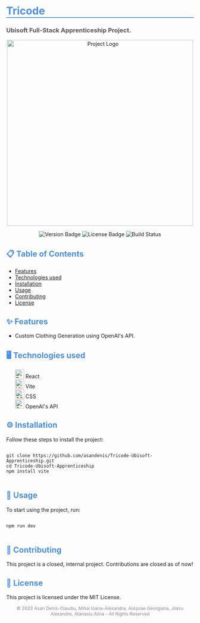<h1 style="color: #4A90E2; border-bottom: 2px solid #4A90E2;">Tricode</h1>

<h3 style="color: #555;">Ubisoft Full-Stack Apprenticeship Project.</h3>

<p align="center">
  <img src="https://i.imgur.com/Z4EnEet.png" width="500" alt="Project Logo">
</p>

<p align="center">
  <img src="https://img.shields.io/badge/version-1.0.0-blue" alt="Version Badge">
  <img src="https://img.shields.io/badge/license-MIT-green" alt="License Badge">
  <img src="https://img.shields.io/badge/build-passing-brightgreen" alt="Build Status">
</p>

<h2 style="color: #4A90E2;">📋 Table of Contents</h2>
<ul>
  <li><a href="#features">Features</a></li>
  <li><a href="#technologies">Technologies used</a></li>
  <li><a href="#installation">Installation</a></li>
  <li><a href="#usage">Usage</a></li>
  <li><a href="#contributing">Contributing</a></li>
  <li><a href="#license">License</a></li>
</ul>

<h2 id="features" style="color: #4A90E2;">✨ Features</h2>
<ul style="list-style-type: square;">
  <li>Custom Clothing Generation using OpenAI's API.</li>
</ul>

<h2 id="technologies" style="color: #4A90E2;">🖥️ Technologies used</h2>
<ul style="list-style-type: none;">
  <li>
    <img src="https://img.icons8.com/color/48/000000/react-native.png" width="24" alt="React Icon" />
    React
  </li>
  <li>
    <img src="https://vitejs.dev/logo.svg" width="24" alt="Vite Icon" />
    Vite
  </li>
  <li>
    <img src="https://img.icons8.com/color/48/000000/css3.png" width="24" alt="CSS Icon" />
    CSS
  </li>
  <li>
    <img src="https://static.vecteezy.com/system/resources/previews/022/227/364/non_2x/openai-chatgpt-logo-icon-free-png.png" width="24" alt="OpenAI Icon" />
    OpenAI's API
  </li>
</ul>

<h2 id="installation" style="color: #4A90E2;">⚙️ Installation</h2>
<p>Follow these steps to install the project:</p>

<pre>
<code>
git clone https://github.com/asandenis/Tricode-Ubisoft-Apprenticeship.git
cd Tricode-Ubisoft-Apprenticeship
npm install vite
</code>
</pre>

<h2 id="usage" style="color: #4A90E2;">🚀 Usage</h2>
<p>To start using the project, run:</p>

<pre>
<code>
npm run dev
</code>
</pre>

<h2 id="contributing" style="color: #4A90E2;">🤝 Contributing</h2>
<p>This project is a closed, internal project. Contributions are closed as of now!</p>

<h2 id="license" style="color: #4A90E2;">📝 License</h2>
<p>This project is licensed under the MIT License.</p>

<p align="center" style="color: #888; font-size: 12px;">
  © 2023 Asan Denis-Claudiu, Mihai Ioana-Alexandra, Aroșoae Georgiana, Jilavu Alexandru, Atanasiu Alina - All Rights Reserved
</p>
